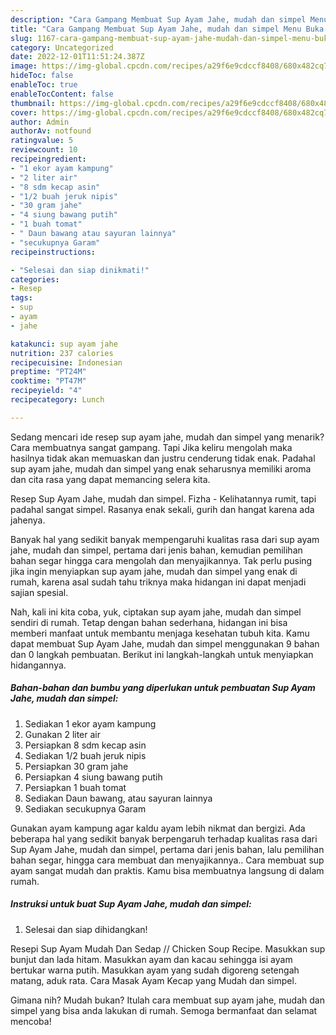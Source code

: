 ```yaml
---
description: "Cara Gampang Membuat Sup Ayam Jahe, mudah dan simpel Menu Buka Puas"
title: "Cara Gampang Membuat Sup Ayam Jahe, mudah dan simpel Menu Buka Puas"
slug: 1167-cara-gampang-membuat-sup-ayam-jahe-mudah-dan-simpel-menu-buka-puas
category: Uncategorized
date: 2022-12-01T11:51:24.387Z
image: https://img-global.cpcdn.com/recipes/a29f6e9cdccf8408/680x482cq70/sup-ayam-jahe-mudah-dan-simpel-foto-resep-utama.jpg
hideToc: false
enableToc: true
enableTocContent: false
thumbnail: https://img-global.cpcdn.com/recipes/a29f6e9cdccf8408/680x482cq70/sup-ayam-jahe-mudah-dan-simpel-foto-resep-utama.jpg
cover: https://img-global.cpcdn.com/recipes/a29f6e9cdccf8408/680x482cq70/sup-ayam-jahe-mudah-dan-simpel-foto-resep-utama.jpg
author: Admin
authorAv: notfound
ratingvalue: 5
reviewcount: 10
recipeingredient:
- "1 ekor ayam kampung"
- "2 liter air"
- "8 sdm kecap asin"
- "1/2 buah jeruk nipis"
- "30 gram jahe"
- "4 siung bawang putih"
- "1 buah tomat"
- " Daun bawang atau sayuran lainnya"
- "secukupnya Garam"
recipeinstructions:

- "Selesai dan siap dinikmati!"
categories:
- Resep
tags:
- sup
- ayam
- jahe

katakunci: sup ayam jahe 
nutrition: 237 calories
recipecuisine: Indonesian
preptime: "PT24M"
cooktime: "PT47M"
recipeyield: "4"
recipecategory: Lunch

---
```



Sedang mencari ide resep sup ayam jahe, mudah dan simpel yang menarik? Cara membuatnya sangat gampang. Tapi Jika keliru mengolah maka hasilnya tidak akan memuaskan dan justru cenderung tidak enak. Padahal sup ayam jahe, mudah dan simpel yang enak seharusnya memiliki aroma dan cita rasa yang dapat memancing selera kita.


Resep Sup Ayam Jahe, mudah dan simpel. Fizha - Kelihatannya rumit, tapi padahal sangat simpel. Rasanya enak sekali, gurih dan hangat karena ada jahenya.

Banyak hal yang sedikit banyak mempengaruhi kualitas rasa dari sup ayam jahe, mudah dan simpel, pertama dari jenis bahan, kemudian pemilihan bahan segar hingga cara mengolah dan menyajikannya. Tak perlu pusing jika ingin menyiapkan sup ayam jahe, mudah dan simpel yang enak di rumah, karena asal sudah tahu triknya maka hidangan ini dapat menjadi sajian spesial.


Nah, kali ini kita coba, yuk, ciptakan sup ayam jahe, mudah dan simpel sendiri di rumah. Tetap dengan bahan sederhana, hidangan ini bisa memberi manfaat untuk membantu menjaga kesehatan tubuh kita. Kamu dapat membuat Sup Ayam Jahe, mudah dan simpel menggunakan 9 bahan dan 0 langkah pembuatan. Berikut ini langkah-langkah untuk menyiapkan hidangannya.

<!--inarticleads1-->

##### Bahan-bahan dan bumbu yang diperlukan untuk pembuatan Sup Ayam Jahe, mudah dan simpel:

1. Sediakan 1 ekor ayam kampung
1. Gunakan 2 liter air
1. Persiapkan 8 sdm kecap asin
1. Sediakan 1/2 buah jeruk nipis
1. Persiapkan 30 gram jahe
1. Persiapkan 4 siung bawang putih
1. Persiapkan 1 buah tomat
1. Sediakan  Daun bawang, atau sayuran lainnya
1. Sediakan secukupnya Garam


Gunakan ayam kampung agar kaldu ayam lebih nikmat dan bergizi. Ada beberapa hal yang sedikit banyak berpengaruh terhadap kualitas rasa dari Sup Ayam Jahe, mudah dan simpel, pertama dari jenis bahan, lalu pemilihan bahan segar, hingga cara membuat dan menyajikannya.. Cara membuat sup ayam sangat mudah dan praktis. Kamu bisa membuatnya langsung di dalam rumah. 

<!--inarticleads2-->

##### Instruksi untuk buat Sup Ayam Jahe, mudah dan simpel:


1. Selesai dan siap dihidangkan!

Resepi Sup Ayam Mudah Dan Sedap // Chicken Soup Recipe. Masukkan sup bunjut dan lada hitam. Masukkan ayam dan kacau sehingga isi ayam bertukar warna putih. Masukkan ayam yang sudah digoreng setengah matang, aduk rata. Cara Masak Ayam Kecap yang Mudah dan simpel. 

Gimana nih? Mudah bukan? Itulah cara membuat sup ayam jahe, mudah dan simpel yang bisa anda lakukan di rumah. Semoga bermanfaat dan selamat mencoba!
